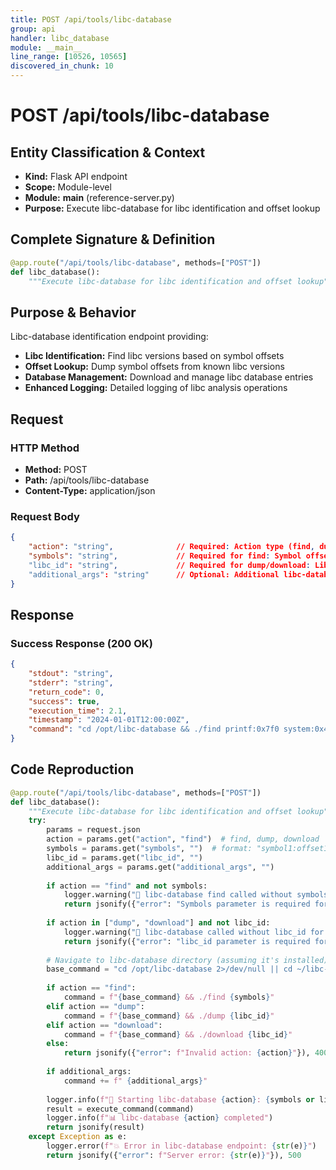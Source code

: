 ```yaml
---
title: POST /api/tools/libc-database
group: api
handler: libc_database
module: __main__
line_range: [10526, 10565]
discovered_in_chunk: 10
---
```


# POST /api/tools/libc-database

## Entity Classification & Context
- **Kind:** Flask API endpoint
- **Scope:** Module-level
- **Module:** __main__ (reference-server.py)
- **Purpose:** Execute libc-database for libc identification and offset lookup

## Complete Signature & Definition
```python
@app.route("/api/tools/libc-database", methods=["POST"])
def libc_database():
    """Execute libc-database for libc identification and offset lookup"""
```

## Purpose & Behavior
Libc-database identification endpoint providing:
- **Libc Identification:** Find libc versions based on symbol offsets
- **Offset Lookup:** Dump symbol offsets from known libc versions
- **Database Management:** Download and manage libc database entries
- **Enhanced Logging:** Detailed logging of libc analysis operations

## Request

### HTTP Method
- **Method:** POST
- **Path:** /api/tools/libc-database
- **Content-Type:** application/json

### Request Body
```json
{
    "action": "string",              // Required: Action type (find, dump, download)
    "symbols": "string",             // Required for find: Symbol offsets format "symbol1:offset1 symbol2:offset2"
    "libc_id": "string",             // Required for dump/download: Libc identifier
    "additional_args": "string"      // Optional: Additional libc-database arguments
}
```

## Response

### Success Response (200 OK)
```json
{
    "stdout": "string",
    "stderr": "string",
    "return_code": 0,
    "success": true,
    "execution_time": 2.1,
    "timestamp": "2024-01-01T12:00:00Z",
    "command": "cd /opt/libc-database && ./find printf:0x7f0 system:0x4f0"
}
```

## Code Reproduction
```python
@app.route("/api/tools/libc-database", methods=["POST"])
def libc_database():
    """Execute libc-database for libc identification and offset lookup"""
    try:
        params = request.json
        action = params.get("action", "find")  # find, dump, download
        symbols = params.get("symbols", "")  # format: "symbol1:offset1 symbol2:offset2"
        libc_id = params.get("libc_id", "")
        additional_args = params.get("additional_args", "")
        
        if action == "find" and not symbols:
            logger.warning("🔧 libc-database find called without symbols")
            return jsonify({"error": "Symbols parameter is required for find action"}), 400
        
        if action in ["dump", "download"] and not libc_id:
            logger.warning("🔧 libc-database called without libc_id for dump/download")
            return jsonify({"error": "libc_id parameter is required for dump/download actions"}), 400
        
        # Navigate to libc-database directory (assuming it's installed)
        base_command = "cd /opt/libc-database 2>/dev/null || cd ~/libc-database 2>/dev/null || echo 'libc-database not found'"
        
        if action == "find":
            command = f"{base_command} && ./find {symbols}"
        elif action == "dump":
            command = f"{base_command} && ./dump {libc_id}"
        elif action == "download":
            command = f"{base_command} && ./download {libc_id}"
        else:
            return jsonify({"error": f"Invalid action: {action}"}), 400
        
        if additional_args:
            command += f" {additional_args}"
        
        logger.info(f"🔧 Starting libc-database {action}: {symbols or libc_id}")
        result = execute_command(command)
        logger.info(f"📊 libc-database {action} completed")
        return jsonify(result)
    except Exception as e:
        logger.error(f"💥 Error in libc-database endpoint: {str(e)}")
        return jsonify({"error": f"Server error: {str(e)}"}), 500
```
